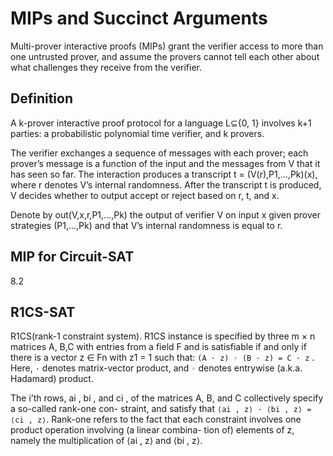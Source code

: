 # MIPs and Succinct Arguments
Multi-prover interactive proofs (MIPs) grant the verifier access to more than one untrusted prover, and assume the provers 
cannot tell each other about what challenges they receive from the verifier.

## Definition
A k-prover interactive proof protocol for a language L⊆{0, 1} involves k+1 parties: 
a probabilistic polynomial time verifier, and k provers. 

The verifier exchanges a sequence of messages with each prover; 
each prover’s message is a function of the input and the messages from V that it has seen so far. 
The interaction produces a transcript t = (V(r),P1,...,Pk)(x), where r denotes V’s internal randomness. 
After the transcript t is produced, V decides whether to output accept or reject based on r, t, and x. 

Denote by out(V,x,r,P1,...,Pk) the output of verifier V on input x given prover strategies (P1,...,Pk) and that V’s internal randomness is equal to r.


## MIP for Circuit-SAT
8.2

## R1CS-SAT
R1CS(rank-1 constraint system). 
R1CS instance is specified by three m × n matrices A, B,C with entries from a field F and is satisfiable if and only if there is a vector z ∈ Fn 
with z1 = 1 such that: `(A · z) ◦ (B · z) = C · z` .
Here, `·` denotes matrix-vector product, and `◦` denotes entrywise (a.k.a. Hadamard) product.

The i’th rows, ai , bi , and ci , of the matrices A, B, and C collectively specify a so-called rank-one con-
straint, and satisfy that `⟨ai , z⟩ · ⟨bi , z⟩ = ⟨ci , z⟩`.
Rank-one refers to the fact that each constraint involves one product operation involving (a linear combina-
tion of) elements of z, namely the multiplication of ⟨ai , z⟩ and ⟨bi , z⟩.
